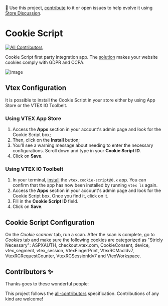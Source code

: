 📢 Use this project, [contribute](https://github.com/vtex-apps/cookie-script) to it or open issues to help evolve it using [Store Discussion](https://github.com/vtex-apps/store-discussion).

# Cookie Script

<!-- DOCS-IGNORE:start -->
<!-- ALL-CONTRIBUTORS-BADGE:START - Do not remove or modify this section -->
[![All Contributors](https://img.shields.io/badge/all_contributors-0-orange.svg?style=flat-square)](#contributors-)
<!-- ALL-CONTRIBUTORS-BADGE:END -->
<!-- DOCS-IGNORE:end -->

Cookie Script first party integration app. The [solution](https://cookie-script.com/) makes your website cookies comply with GDPR and CCPA.

![image](https://user-images.githubusercontent.com/284515/86488877-d35b0f80-bd38-11ea-95f9-7610985e19d5.png)

## Vtex Configuration

It is possible to install the Cookie Script in your store either by using App Store or the VTEX IO Toolbelt.

### Using VTEX App Store

1. Access the **Apps** section in your account's admin page and look for the Cookie Script box;
2. Then, click on the **Install** button;
3. You'll see a warning message about needing to enter the necessary configurations. Scroll down and type in your **Cookie Script ID**.
4. Click on **Save**.

### Using VTEX IO Toolbelt

1. In your terminal, [install](https://vtex.io/docs/recipes/development/installing-an-app/) the `vtex.cookie-script@0.x` app. You can confirm that the app has now been installed by running `vtex ls` again. 
2. Access the **Apps** section in your account's admin page and look for the Cookie Script box. Once you find it, click on it.
3. Fill in the **Cookie Script ID** field.
4. Click on **Save**.

## Cookie Script Configuration

On the *Cookie scanner* tab, run a scan. After the scan is complete, go to *Cookies* tab and make sure the following cookies are categorized as "Stricly Necessary": ASPXAUTH, checkout.vtex.com, CookieConsent, device, vtex_segment, vtex_session, VtexFingerPrint, VtexRCMacIdv7, VtexRCRequestCounter, VtexRCSessionIdv7 and VtexWorkspace.

<!-- DOCS-IGNORE:start -->
## Contributors ✨

Thanks goes to these wonderful people:

<!-- ALL-CONTRIBUTORS-LIST:START - Do not remove or modify this section -->
<!-- prettier-ignore-start -->
<!-- markdownlint-disable -->
<!-- markdownlint-enable -->
<!-- prettier-ignore-end -->
<!-- ALL-CONTRIBUTORS-LIST:END -->

This project follows the [all-contributors](https://github.com/all-contributors/all-contributors) specification. Contributions of any kind are welcome!
<!-- DOCS-IGNORE:end -->

